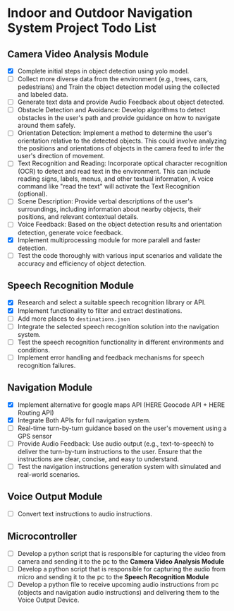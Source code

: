 # Indoor and Outdoor Navigation System Project Todo List


## Camera Video Analysis Module
- [x] Complete initial steps in object detection using yolo model.
- [ ] Collect more diverse data from the environment (e.g., trees, cars, pedestrians) and Train the object detection model using the collected and labeled data.
- [ ] Generate text data and provide Audio Feedback about object detected.
- [ ] Obstacle Detection and Avoidance: Develop algorithms to detect obstacles in the user's path and provide guidance on how to navigate around them safely.
- [ ] Orientation Detection: Implement a method to determine the user's orientation relative to the detected objects. This could involve analyzing the positions and orientations of objects in the camera feed to infer the user's direction of movement.
- [ ] Text Recognition and Reading: Incorporate optical character recognition (OCR) to detect and read text in the environment. This can include reading signs, labels, menus, and other textual information, A voice command like "read the text" will activate the Text Recognition (optional).
- [ ] Scene Description: Provide verbal descriptions of the user's surroundings, including information about nearby objects, their positions, and relevant contextual details.
- [ ] Voice Feedback: Based on the object detection results and orientation detection, generate voice feedback.
- [x] Implement multiprocessing module for more paralell and faster detection.
- [ ] Test the code thoroughly with various input scenarios and validate the accuracy and efficiency of object detection.

## Speech Recognition Module
- [x] Research and select a suitable speech recognition library or API.
- [x] Implement functionality to filter and extract destinations.
- [ ] Add more places to `destinations.json`
- [ ] Integrate the selected speech recognition solution into the navigation system.
- [ ] Test the speech recognition functionality in different environments and conditions.
- [ ] Implement error handling and feedback mechanisms for speech recognition failures.

## Navigation Module
- [x] Implement alternative for google maps API (HERE Geocode API + HERE Routing API)
- [x] Integrate Both APIs for full navigation system.
- [ ] Real-time turn-by-turn guidance based on the user's movement using a GPS sensor
- [ ] Provide Audio Feedback: Use audio output (e.g., text-to-speech) to deliver the turn-by-turn instructions to the user. Ensure that the instructions are clear, concise, and easy to understand.
- [ ] Test the navigation instructions generation system with simulated and real-world scenarios.

## Voice Output Module
- [ ] Convert text instructions to audio instructions.

## Microcontroller
- [ ] Develop a python script that is responsible for capturing the video from camera and sending it to the pc to the **Camera Video Analysis Module**
- [ ] Develop a python script that is responsible for capturing the audio from micro and sending it to the pc to the **Speech Recognition Module**
- [ ] Develop a python file to receive upcoming audio instructions from pc (objects and navigation audio instructions) and delivering them to the Voice Output Device.
